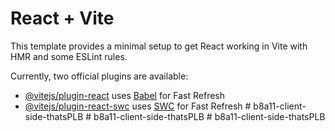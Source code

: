 # React + Vite

This template provides a minimal setup to get React working in Vite with HMR and some ESLint rules.

Currently, two official plugins are available:

- [@vitejs/plugin-react](https://github.com/vitejs/vite-plugin-react/blob/main/packages/plugin-react/README.md) uses [Babel](https://babeljs.io/) for Fast Refresh
- [@vitejs/plugin-react-swc](https://github.com/vitejs/vite-plugin-react-swc) uses [SWC](https://swc.rs/) for Fast Refresh
#   b 8 a 1 1 - c l i e n t - s i d e - t h a t s P L B  
 #   b 8 a 1 1 - c l i e n t - s i d e - t h a t s P L B  
 #   b 8 a 1 1 - c l i e n t - s i d e - t h a t s P L B  
 